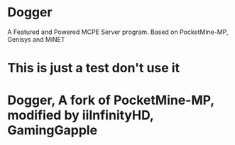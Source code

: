 # Dogger
A Featured and Powered MCPE Server program. Based on PocketMine-MP, Genisys and MiNET
# This is just a test don't use it
# Dogger, A fork of PocketMine-MP, modified by iiInfinityHD, GamingGapple